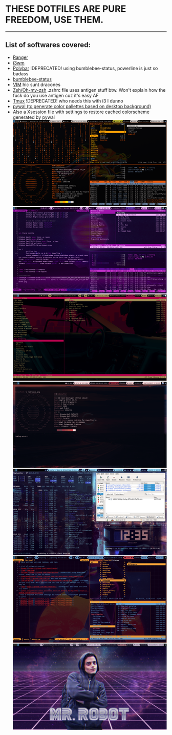 # THESE DOTFILES ARE PURE FREEDOM, USE THEM.
---
## List of softwares covered:
- [Ranger](https://github.com/ranger/ranger)
- [i3wm](i3wm.org)
- [Polybar](https://github.com/jaagr/polybar) !DEPRECATED! using bumblebee-status, powerline is just so badass
- [bumblebee-status](https://github.com/tobi-wan-kenobi/bumblebee-status)
- [VIM](https://github.com/vim/vim) hic sunt dracones
- [Zsh/Oh-my-zsh](https://github.com/robbyrussell/oh-my-zsh) .zshrc file uses antigen stuff btw. Won't explain how the fuck do you use antigen cuz it's easy AF
- [Tmux](https://github.com/tmux/tmux/wiki) !DEPRECATED! who needs this with i3 I dunno
- [pywal (to generate color pallettes based on desktop background)](https://github.com/dylanaraps/pywal)
- Also a Xsession file with settings to restore cached colorscheme generated by pywal
![desktop_result](screenshot_1.png "This is fucking awesome")
![desktop_result](screenshot_2.png "This is fucking awesome")
![desktop_result](screenshot_3.png "This is fucking awesome")
![desktop_result](screenshot_4.png "This is fucking awesome")
![desktop_result](screenshot_5.png "This is fucking awesome")
![desktop_result](screenshot_ranger.png "This is fucking awesome")
![desktop_result](screenshot_rob.png "This is fucking awesome")



